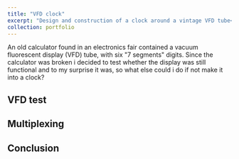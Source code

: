 ```yaml
---
title: "VFD clock"
excerpt: "Design and construction of a clock around a vintage VFD tube<br/><img src='/images/VFD_thumb.jpg' width="500">"
collection: portfolio
---
```


An old calculator found in an electronics fair contained a vacuum fluorescent display (VFD) tube, with six "7 segments" digits.
Since the calculator was broken i decided to test whether the display was still functional and to my surprise it was, so
what else could i do if not make it into a clock?

## VFD test

## Multiplexing

## Conclusion
